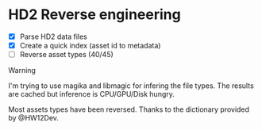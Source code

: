 # HD2 Reverse engineering

- [x] Parse HD2 data files
- [x] Create a quick index (asset id to metadata)
- [ ] Reverse asset types (40/45)

> [!WARNING]
> I'm trying to use magika and libmagic for infering the file types. The results are cached but inference is
> CPU/GPU/Disk hungry.

Most assets types have been reversed. Thanks to the dictionary provided by @HW12Dev.
